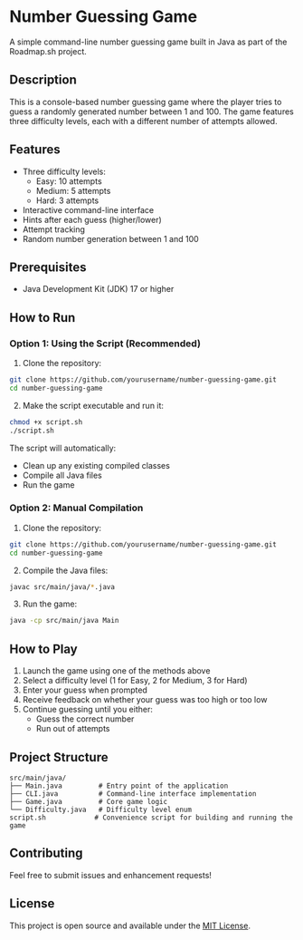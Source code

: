 # Number Guessing Game

A simple command-line number guessing game built in Java as part of the Roadmap.sh project.

## Description

This is a console-based number guessing game where the player tries to guess a randomly generated number between 1 and 100. The game features three difficulty levels, each with a different number of attempts allowed.

## Features

- Three difficulty levels:
  - Easy: 10 attempts
  - Medium: 5 attempts
  - Hard: 3 attempts
- Interactive command-line interface
- Hints after each guess (higher/lower)
- Attempt tracking
- Random number generation between 1 and 100

## Prerequisites

- Java Development Kit (JDK) 17 or higher

## How to Run

### Option 1: Using the Script (Recommended)

1. Clone the repository:

```bash
git clone https://github.com/yourusername/number-guessing-game.git
cd number-guessing-game
```

2. Make the script executable and run it:

```bash
chmod +x script.sh
./script.sh
```

The script will automatically:

- Clean up any existing compiled classes
- Compile all Java files
- Run the game

### Option 2: Manual Compilation

1. Clone the repository:

```bash
git clone https://github.com/yourusername/number-guessing-game.git
cd number-guessing-game
```

2. Compile the Java files:

```bash
javac src/main/java/*.java
```

3. Run the game:

```bash
java -cp src/main/java Main
```

## How to Play

1. Launch the game using one of the methods above
2. Select a difficulty level (1 for Easy, 2 for Medium, 3 for Hard)
3. Enter your guess when prompted
4. Receive feedback on whether your guess was too high or too low
5. Continue guessing until you either:
   - Guess the correct number
   - Run out of attempts

## Project Structure

```
src/main/java/
├── Main.java         # Entry point of the application
├── CLI.java          # Command-line interface implementation
├── Game.java         # Core game logic
└── Difficulty.java   # Difficulty level enum
script.sh            # Convenience script for building and running the game
```

## Contributing

Feel free to submit issues and enhancement requests!

## License

This project is open source and available under the [MIT License](LICENSE).
